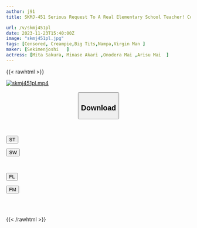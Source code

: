 ```yaml
---
author: j91
title: SKMJ-451 Serious Request To A Real Elementary School Teacher! Could You Give Real Sex Education To A Bullied Virgin? The Teacher's Deep Kiss, Breastfeeding Hand Job, And Watching Her Pussy Spread Make Her Uncircumcised Dick Slip Off And Become Erect! The Homeroom Teacher Kindly Accepts That "it's A Natural Phenomenon" And Even Has Forbidden Sex!

url: /v/skmj451pl
date: 2023-11-23T15:40:00Z
image: "skmj451pl.jpg"
tags: [Censored, Creampie,Big Tits,Nampa,Virgin Man	]
maker: [Sekimenjoshi   ]
actress: [Mita Sakura, Minase Akari ,Onodera Mai ,Arisu Mai  ]
---
```



{{< rawhtml >}}

<div class="video" data-videoid="BbYLb0pVlzsyAXW">
    <a href="javascript:;">
        <img src="/v/skmj451pl/skmj451pl.jpg" width="WIDTH" height="HEIGHT" alt="skmj451pl.mp4" loading="lazy">
    </a>
</div>

<script type="text/javascript" src="https://j91.asia/asset/on-demand-st.js"></script>

<br>
  <link rel="stylesheet" href="https://j91.asia/asset/bs5.css">
  
  <center>
  <button class="btn btn-primary" type="button" data-bs-toggle="collapse" data-bs-target=".multi-collapse" aria-expanded="false" aria-controls="multiCollapseExample1 multiCollapseExample2"><h2>Download</h2></button></center>
</p>
<div class="row">
  <div class="col">
    <div class="collapse multi-collapse" id="multiCollapseExample1">
      <div class="card card-body">
	      	      <br>
<div class="buttons">  
<p><a href="https://streamtape.to/v/BbYLb0pVlzsyAXW" target="_blank"><button class="btn-hover color-3"><i class="fa fa-download"></i> ST</button></a></p>
<p><a href="https://flaswish.com/b59p3dsbcwti" target="_blank"><button class="btn-hover color-2"><i class="fa fa-download"></i> SW</button></a></p></div>
    </div>
  </div>
</div>
  <div class="col">
    <div class="collapse multi-collapse" id="multiCollapseExample2">
      <div class="card card-body">
	      <br>
<div class="buttons">
<p><a href="https://filelions.site/f/b0pw9la5p4en" target="_blank"><button class="btn-hover color-9"><i class="fa fa-download"></i> FL</button></a></p>
<p><a href="https://filemoon.sx/d/ps1tzg1l0c77" target="_blank"><button class="btn-hover color-8"><i class="fa fa-download"></i> FM</button></a></p></div>
<br><br>
      </div>
    </div>
  </div>
</div>

{{< /rawhtml >}}